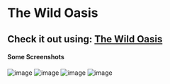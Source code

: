 # The Wild Oasis
## Check it out using: [The Wild Oasis](https://prismatic-tarsier-328ad4.netlify.app/)

#### Some Screenshots
![image](https://github.com/user-attachments/assets/9b874111-0307-49e8-aabe-05c9bbcad2c4)
![image](https://github.com/user-attachments/assets/3d67a949-e4fb-450d-8c55-ffb63acded65)
![image](https://github.com/user-attachments/assets/99601cfe-c07c-45bf-9925-80bd5a4e4835)
![image](https://github.com/user-attachments/assets/3d7b14bb-fa42-4f28-9247-1fdd5b85d296)
